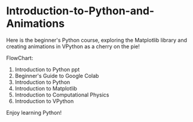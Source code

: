 # Introduction-to-Python-and-Animations
Here is the beginner's Python course, exploring the Matplotlib library and creating animations in VPython as a cherry on the pie!

FlowChart:
1. Introduction to Python ppt
2. Beginner's Guide to Google Colab
3. Introduction to Python
4. Introduction to Matplotlib
5. Introduction to Computational Physics
6. Introduction to VPython

Enjoy learning Python!
